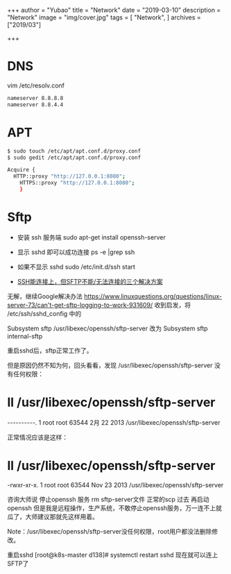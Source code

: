 +++
author = "Yubao"
title = "Network"
date = "2019-03-10"
description = "Network"
image = "img/cover.jpg"
tags = [
    "Network",
]
archives = ["2019/03"]

+++

# DNS

vim /etc/resolv.conf

```sh
nameserver 8.8.8.8
nameserver 8.8.4.4
```


# APT

```sh
$ sudo touch /etc/apt/apt.conf.d/proxy.conf
$ sudo gedit /etc/apt/apt.conf.d/proxy.conf
```

```sh
Acquire {
  HTTP::proxy "http://127.0.0.1:8080";
    HTTPS::proxy "http://127.0.0.1:8080";
    }
```

# Sftp

- 安装 ssh 服务端
sudo apt-get install openssh-server
- 显示 sshd 即可以成功连接
ps -e |grep ssh
- 如果不显示 sshd
sudo /etc/init.d/ssh start

- [SSH能连接上，但SFTP不能/无法连接的三个解决方案](https://blog.csdn.net/qq_37435462/article/details/113962129)

无解，继续Google解决办法 https://www.linuxquestions.org/questions/linux-server-73/can't-get-sftp-logging-to-work-931609/ 收到启发，将 /etc/ssh/sshd_config 中的

Subsystem      sftp    /usr/libexec/openssh/sftp-server
改为
Subsystem       sftp    internal-sftp

重启sshd后，sftp正常工作了。

但是原因仍然不知为何，回头看看，发现 /usr/libexec/openssh/sftp-server 没有任何权限：
# ll /usr/libexec/openssh/sftp-server
----------. 1 root root 63544 2月  22 2013 /usr/libexec/openssh/sftp-server

正常情况应该是这样：
# ll /usr/libexec/openssh/sftp-server
-rwxr-xr-x. 1 root root 63544 Nov 23  2013 /usr/libexec/openssh/sftp-server

咨询大师说 停止openssh 服务 rm sftp-server文件  正常的scp 过去 再启动openssh
但是我是远程操作，生产系统，不敢停止openssh服务，万一连不上就瓜了，大师建议那就先这样用着。

Note：/usr/libexec/openssh/sftp-server没任何权限，root用户都没法删除修改。

重启sshd
[root@k8s-master d138]# systemctl restart sshd
现在就可以连上SFTP了
